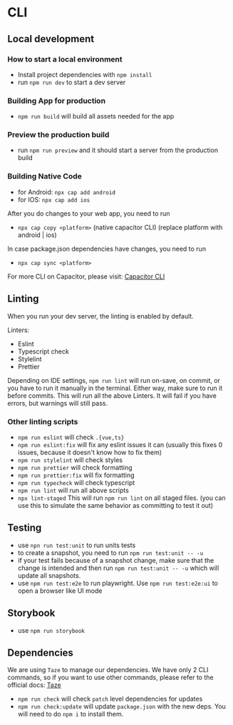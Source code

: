 # CLI

## Local development

### How to start a local environment

- Install project dependencies with `npm install`
- run `npm run dev` to start a dev server

### Building App for production

- `npm run build` will build all assets needed for the app

### Preview the production build

- run `npm run preview` and it should start a server from the production build

### Building Native Code

- for Android: `npx cap add android`
- for IOS: `npx cap add ios`

After you do changes to your web app, you need to run

- `npx cap copy <platform>` (native capacitor CLI) (replace platform with android | ios)

In case package.json dependencies have changes, you need to run

- `npx cap sync <platform>`

For more CLI on Capacitor, please visit: [Capacitor CLI](https://capacitorjs.com/docs/cli)

## Linting

When you run your dev server, the linting is enabled by default.

Linters:

- Eslint
- Typescript check
- Stylelint
- Prettier

Depending on IDE settings, `npm run lint` will run on-save, on commit, or you have to run it manually in the terminal. Either way, make sure to run it before commits. This will run all the above Linters. It will fail if you have errors, but warnings will still pass.

### Other linting scripts

- `npm run eslint` will check `.{vue,ts}`
- `npm run eslint:fix` will fix any eslint issues it can (usually this fixes 0 issues, because it doesn't know how to fix them)
- `npm run stylelint` will check styles
- `npm run prettier` will check formatting
- `npm run prettier:fix` will fix formatting
- `npm run typecheck` will check typescript
- `npm run lint` will run all above scripts
- `npx lint-staged` This will run `npm run lint` on all staged files. (you can use this to simulate the same behavior as committing to test it out)

## Testing

- use `npn run test:unit` to run units tests
- to create a snapshot, you need to run `npm run test:unit -- -u`
- if your test fails because of a snapshot change, make sure that the change is intended and then run `npm run test:unit -- -u` which will update all snapshots.
- use `npm run test:e2e` to run playwright. Use `npm run test:e2e:ui` to open a browser like UI mode

## Storybook

- use `npm run storybook`

## Dependencies

We are using `Taze` to manage our dependencies.
We have only 2 CLI commands, so if you want to use other commands, please refer to the official docs: [Taze](https://github.com/antfu/taze)

- `npm run check` will check `patch` level dependencies for updates
- `npm run check:update` will update `package.json` with the new deps. You will need to do `npm i` to install them.
